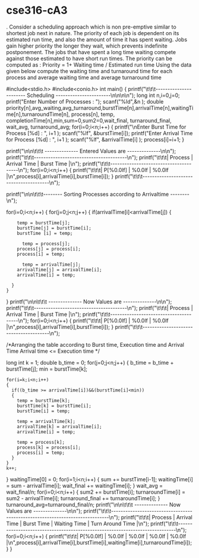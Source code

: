 # cse316-cA3
. Consider a scheduling approach which is non pre-emptive similar to shortest job next in nature. The priority of each job is dependent on its estimated run time, and also the amount of time it has spent waiting. Jobs gain higher priority the longer they wait, which prevents indefinite postponement. The jobs that have spent a long time waiting compete against those estimated to have short run times. The priority can be computed as : Priority = 1+ Waiting time / Estimated run time  Using the data given below compute the waiting time and turnaround time for each process and average waiting time and average turnaround time

#include<stdio.h>
#include<conio.h>
int main()
{
  printf("\t\t\t----------------------- Scheduling -----------------------\n\n\n\n");
  long int n,i=0,j=0;
  printf("Enter Number of Processes : ");
  scanf("%ld",&n ); 
  double priority[n],avg_waiting,avg_turnaround,burstTime[n],arrivalTime[n],waitingTime[n],turnaroundTime[n], process[n], temp, completionTime[n],min,sum=0,sum2=0,wait_final, turnaround_final, wait_avg, turnaround_avg;
  for(i=0;i<n;i++)
  {
    printf("\nEnter Burst Time for Process [%d] : ", i+1 );
    scanf("%lf", &burstTime[i]);
    printf("Enter Arrival Time for Process [%d] : ", i+1 );
    scanf("%lf", &arrivalTime[i] );
    process[i]=i+1;
  }

  printf("\n\n\t\t\t -------------- Entered Values are --------------\n\n");
  printf("\t\t\t---------------------------------------\n");
  printf("\t\t\t| Process | Arrival Time | Burst Time |\n");
  printf("\t\t\t---------------------------------------\n");
  for(i=0;i<n;i++)
  {
    printf("\t\t\t|  P[%0.0lf]   |       %0.0lf      |     %0.0lf      |\n",process[i],arrivalTime[i],burstTime[i]);
  }
    printf("\t\t\t---------------------------------------\n");


  printf("\n\n\t\t\t-------- Sorting Processes according to Arrivaltime --------\n");

  for(i=0;i<n;i++)
  {
    for(j=0;j<n;j++)
    {
      if(arrivalTime[i]<arrivalTime[j])
      {
        
        temp = burstTime[j];
        burstTime[j] = burstTime[i];
        burstTime [i] = temp;
	
	      temp = process[j];
        process[j] = process[i];
        process[i] = temp;

	      temp = arrivalTime[j];
        arrivalTime[j] = arrivalTime[i];
        arrivalTime[i] = temp;
      
      }
    }
  }
  printf("\n\n\t\t\t -------------- Now Values are --------------\n\n");
  printf("\t\t\t---------------------------------------\n");
  printf("\t\t\t| Process | Arrival Time | Burst Time |\n");
  printf("\t\t\t---------------------------------------\n");
  for(i=0;i<n;i++)
  {
    printf("\t\t\t|  P[%0.0lf]   |       %0.0lf      |     %0.0lf      |\n",process[i],arrivalTime[i],burstTime[i]);
  }
    printf("\t\t\t---------------------------------------\n");


/*Arranging the table according to Burst time,
Execution time and Arrival Time
Arrival time <= Execution time
*/


  long int k = 1;
  double b_time = 0;
  for(j=0;j<n;j++)
  {
    b_time = b_time + burstTime[j];
    min = burstTime[k];

    for(i=k;i<n;i++)
    {
      if((b_time >= arrivalTime[i])&&(burstTime[i]<min))
      {
        temp = burstTime[k];
        burstTime[k] = burstTime[i];
        burstTime[i] = temp;

        temp = arrivalTime[k];
        arrivalTime[k] = arrivalTime[i];
        arrivalTime[i] = temp;

        temp = process[k];
        process[k] = process[i];
        process[i] = temp;
      }
    }
    k++;
  }
  waitingTime[0] = 0;
  for(i=1;i<n;i++)
  {
    sum += burstTime[i-1];
    waitingTime[i] = sum - arrivalTime[i];
    wait_final += waitingTime[i]; 
  }
  wait_avg = wait_final/n;
  for(i=0;i<n;i++)
  {
    sum2 += burstTime[i];
    turnaroundTime[i] = sum2 - arrivalTime[i];
    turnaround_final += turnaroundTime[i];
  }
  turnaround_avg=turnaround_final/n;
printf("\n\n\t\t\t -------------- Now Values are --------------\n\n");
  printf("\t\t\t-----------------------------------------------------------------------------\n");
  printf("\t\t\t| Process | Arrival Time | Burst Time |  Waiting Time  |  Turn Around Time  |\n");
  printf("\t\t\t-----------------------------------------------------------------------------\n");
  for(i=0;i<n;i++)
  {
    printf("\t\t\t|  P[%0.0lf]   |       %0.0lf      |     %0.0lf      |        %0.0lf       |         %0.0lf          |\n",process[i],arrivalTime[i],burstTime[i],waitingTime[i],turnaroundTime[i]);
  }
}
